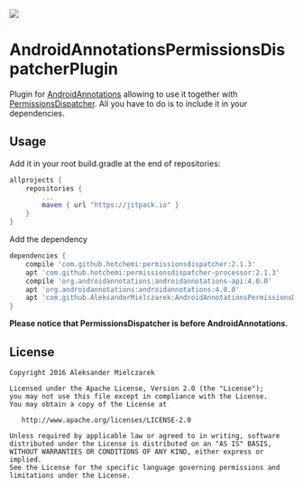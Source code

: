 [![](https://jitpack.io/v/AleksanderMielczarek/AndroidAnnotationsPermissionDispatcherPlugin.svg)](https://jitpack.io/#AleksanderMielczarek/AndroidAnnotationsPermissionDispatcherPlugin)

# AndroidAnnotationsPermissionsDispatcherPlugin

Plugin for [AndroidAnnotations](http://androidannotations.org/) allowing to use it together with [PermissionsDispatcher](https://github.com/hotchemi/PermissionsDispatcher).
All you have to do is to include it in your dependencies.

## Usage

Add it in your root build.gradle at the end of repositories:

```groovy
allprojects {
	repositories {
        ...
        maven { url "https://jitpack.io" }
    }
}
```

Add the dependency

```groovy
dependencies {
    compile 'com.github.hotchemi:permissionsdispatcher:2.1.3'
    apt 'com.github.hotchemi:permissionsdispatcher-processor:2.1.3'
    compile 'org.androidannotations:androidannotations-api:4.0.0'
    apt 'org.androidannotations:androidannotations:4.0.0'
    apt 'com.github.AleksanderMielczarek:AndroidAnnotationsPermissionsDispatcherPlugin:0.1.0'
}
```

**Please notice that PermissionsDispatcher is before AndroidAnnotations.**

## License

    Copyright 2016 Aleksander Mielczarek

    Licensed under the Apache License, Version 2.0 (the "License");
    you may not use this file except in compliance with the License.
    You may obtain a copy of the License at

       http://www.apache.org/licenses/LICENSE-2.0

    Unless required by applicable law or agreed to in writing, software
    distributed under the License is distributed on an "AS IS" BASIS,
    WITHOUT WARRANTIES OR CONDITIONS OF ANY KIND, either express or implied.
    See the License for the specific language governing permissions and
    limitations under the License.